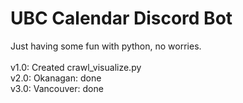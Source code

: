 # UBC Calendar Discord Bot

Just having some fun with python, no worries.
<br><br>
v1.0: Created crawl_visualize.py<br>
v2.0: Okanagan: done<br>
v3.0: Vancouver: done